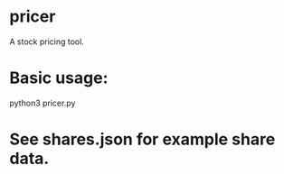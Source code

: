 # pricer
A stock pricing tool.

# Basic usage:
python3 pricer.py

# See shares.json for example share data.
